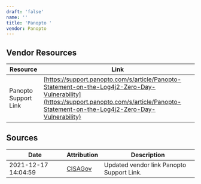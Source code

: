 ```yaml
---
draft: 'false'
name: ''
title: 'Panopto '
vendor: Panopto
---
```


## Vendor Resources
| Resource | Link |
| --- | --- |
| Panopto Support Link | [https://support.panopto.com/s/article/Panopto-Statement-on-the-Log4j2-Zero-Day-Vulnerability](https://support.panopto.com/s/article/Panopto-Statement-on-the-Log4j2-Zero-Day-Vulnerability) |



## Sources
| Date | Attribution | Description |
| --- | --- | --- |
| 2021-12-17 14:04:59 | [CISAGov](https://raw.githubusercontent.com/cisagov/log4j-affected-db/develop/README.md) | Updated vendor link Panopto Support Link.  |
